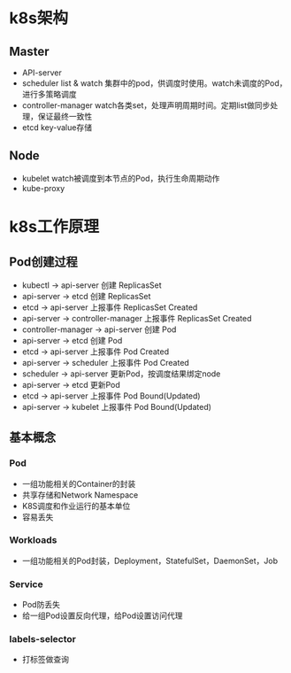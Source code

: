 # k8s架构
## Master
- API-server
- scheduler list & watch 集群中的pod，供调度时使用。watch未调度的Pod，进行多策略调度
- controller-manager watch各类set，处理声明周期时间。定期list做同步处理，保证最终一致性
- etcd key-value存储

## Node
- kubelet watch被调度到本节点的Pod，执行生命周期动作
- kube-proxy

# k8s工作原理

## Pod创建过程
- kubectl -> api-server 创建 ReplicasSet
- api-server -> etcd 创建 ReplicasSet
- etcd -> api-server 上报事件 ReplicasSet Created
- api-server -> controller-manager 上报事件 ReplicasSet Created
- controller-manager -> api-server 创建 Pod
- api-server -> etcd 创建 Pod
- etcd -> api-server 上报事件 Pod Created
- api-server -> scheduler 上报事件 Pod Created
- scheduler -> api-server 更新Pod，按调度结果绑定node
- api-server -> etcd 更新Pod
- etcd -> api-server 上报事件 Pod Bound(Updated)
- api-server -> kubelet 上报事件 Pod Bound(Updated)

## 基本概念
### Pod
- 一组功能相关的Container的封装
- 共享存储和Network Namespace
- K8S调度和作业运行的基本单位
- 容易丢失
### Workloads
- 一组功能相关的Pod封装，Deployment，StatefulSet，DaemonSet，Job
### Service
- Pod防丢失
- 给一组Pod设置反向代理，给Pod设置访问代理
### labels-selector
- 打标签做查询
